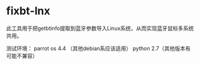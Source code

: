 # fixbt-lnx

此工具用于把getbtinfo提取到蓝牙参数导入Linux系统，从而实现蓝牙鼠标多系统共用。

测试环境：
parrot os 4.4 （其他debian系应该适用）
python 2.7（其他版本有可能不兼容）
